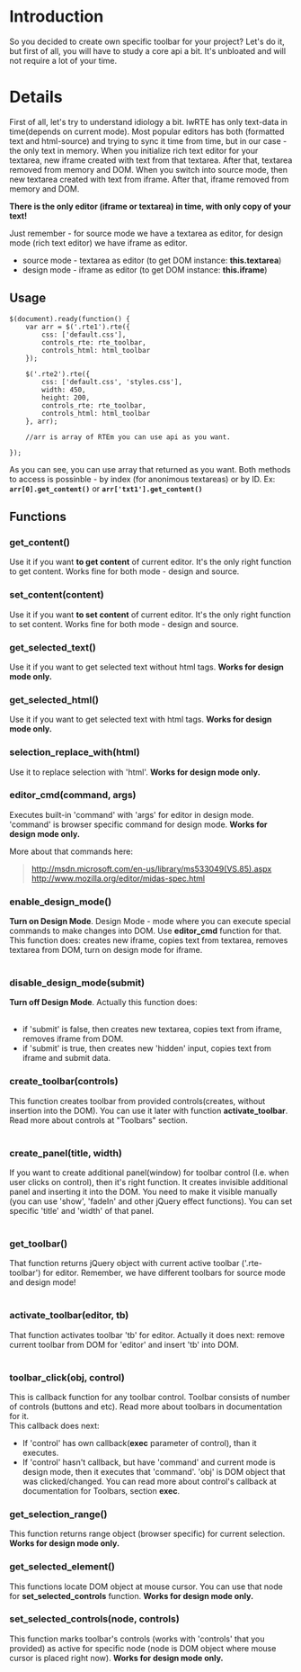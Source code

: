 # Introduction #

So you decided to create own specific toolbar for your project? Let's do it, but first of all, you will have to study a core api a bit. It's unbloated and will not require a lot of your time.


# Details #
First of all, let's try to understand idiology a bit. lwRTE has only text-data in time(depends on current mode). Most popular editors has both (formatted text and html-source) and trying to sync it time from time, but in our case - the only text in memory. When you initialize rich text editor for your textarea, new iframe created with text from that textarea. After that, textarea removed from memory and DOM. When you switch into source mode, then new textarea created with text from iframe. After that, iframe removed from memory and DOM.

**There is the only editor (iframe or textarea) in time, with only copy of your text!**

Just remember - for source mode we have a textarea as editor, for design mode (rich text editor) we have iframe as editor.

  * source mode - textarea as editor (to get DOM instance: **this.textarea**)
  * design mode - iframe as editor (to get DOM instance: **this.iframe**)


## Usage ##
```
$(document).ready(function() {
	var arr = $('.rte1').rte({
		css: ['default.css'],
		controls_rte: rte_toolbar,
		controls_html: html_toolbar
	});

	$('.rte2').rte({
		css: ['default.css', 'styles.css'],
		width: 450,
		height: 200,
		controls_rte: rte_toolbar,
		controls_html: html_toolbar
	}, arr);

	//arr is array of RTEm you can use api as you want.

});
```

As you can see, you can use array that returned as you want. Both methods to access is possinble - by index (for anonimous textareas) or by ID.
Ex:
**`arr[0].get_content()`** or **`arr['txt1'].get_content()`**


## Functions ##

### get\_content() ###
Use it if you want **to get content** of current editor. It's the only right function to get content. Works fine for both mode - design and source.

### set\_content(content) ###
Use it if you want **to set content** of current editor. It's the only right function to set content. Works fine for both mode - design and source.

### get\_selected\_text() ###
Use it if you want to get selected text without html tags. **Works for design mode only.**

### get\_selected\_html() ###
Use it if you want to get selected text with html tags. **Works for design mode only.**

### selection\_replace\_with(html) ###
Use it to replace selection with 'html'. **Works for design mode only.**

### editor\_cmd(command, args) ###
Executes built-in 'command' with 'args' for editor in design mode. 'command' is browser specific command for design mode. **Works for design mode only.**

More about that commands here:<br>
<blockquote><a href='http://msdn.microsoft.com/en-us/library/ms533049(VS.85).aspx'>http://msdn.microsoft.com/en-us/library/ms533049(VS.85).aspx</a><br>
<a href='http://www.mozilla.org/editor/midas-spec.html'>http://www.mozilla.org/editor/midas-spec.html</a><br></blockquote>

<h3>enable_design_mode()</h3>
<b>Turn on Design Mode</b>. Design Mode - mode where you can execute special commands to make changes into DOM. Use <b>editor_cmd</b> function for that. This function does: creates new iframe, copies text from textarea, removes textarea from DOM, turn on design mode for iframe.<br>
<br>
<h3>disable_design_mode(submit)</h3>
<b>Turn off Design Mode</b>. Actually this function does:<br>
<br>
<ul><li>if 'submit' is false, then creates new textarea, copies text from iframe, removes iframe from DOM.<br>
</li><li>if 'submit' is true, then creates new 'hidden' input, copies text from iframe and submit data.</li></ul>

<h3>create_toolbar(controls)</h3>
This function creates toolbar from provided controls(creates, without insertion into the DOM). You can use it later with function <b>activate_toolbar</b>. Read more about controls at "Toolbars" section.<br>
<br>
<h3>create_panel(title, width)</h3>
If you want to create additional panel(window) for toolbar control (I.e. when user clicks on control), then it's right function. It creates invisible additional panel and inserting it into the DOM. You need to make it visible manually (you can use 'show', 'fadeIn' and other jQuery effect funсtions). You can set specific 'title' and 'width' of that panel.<br>
<br>
<h3>get_toolbar()</h3>
That function returns jQuery object with current active toolbar ('.rte-toolbar') for editor. Remember, we have different toolbars for source mode and design mode!<br>
<br>
<h3>activate_toolbar(editor, tb)</h3>
That function activates toolbar 'tb' for editor. Actually it does next: remove current toolbar from DOM for 'editor' and insert 'tb' into DOM.<br>
<br>
<h3>toolbar_click(obj, control)</h3>
This is callback function for any toolbar control. Toolbar consists of number of controls (buttons and etc). Read more about toolbars in documentation for it.<br>
This callback does next:<br>
<ul><li>If 'control' has own callback(<b>exec</b> parameter of control), than it executes.<br>
</li><li>If 'control' hasn't callback, but have 'command' and current mode is design mode, then it executes that 'command'. 'obj' is DOM object that was clicked/changed. You can read more about control's callback at documentation for Toolbars, section <b>exec</b>.</li></ul>

<h3>get_selection_range()</h3>
This function returns range object (browser specific) for current selection. <b>Works for design mode only.</b>

<h3>get_selected_element()</h3>
This functions locate DOM object at mouse cursor. You can use that node for <b>set_selected_controls</b> function. <b>Works for design mode only.</b>

<h3>set_selected_controls(node, controls)</h3>
This function marks toolbar's controls (works with 'controls' that you provided) as active for specific node (node is DOM object where mouse cursor is placed right now). <b>Works for design mode only.</b>

